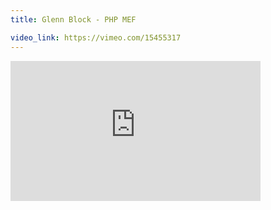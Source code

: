 ```yaml
---
title: Glenn Block - PHP MEF

video_link: https://vimeo.com/15455317
---
```

<iframe src="https://player.vimeo.com/video/15455317?title=0&byline=0&portrait=0&badge=0&autopause=0&player_id=0" width="400" height="224" frameborder="0" title="Glenn Block - PHP MEF" webkitallowfullscreen mozallowfullscreen allowfullscreen></iframe>